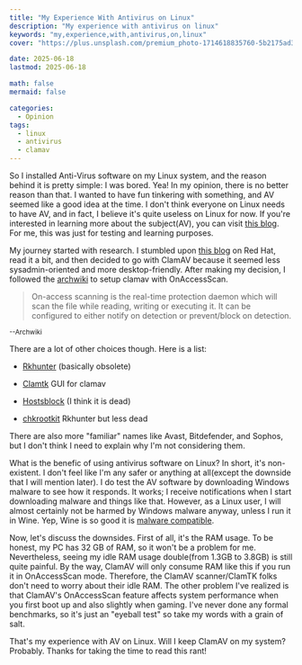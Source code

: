 ```yaml
---
title: "My Experience With Antivirus on Linux"
description: "My experience with antivirus on linux"
keywords: "my,experience,with,antivirus,on,linux"
cover: "https://plus.unsplash.com/premium_photo-1714618835760-5b2175ad3249?q=80&w=2978&auto=format&fit=crop&ixlib=rb-4.1.0&ixid=M3wxMjA3fDB8MHxwaG90by1wYWdlfHx8fGVufDB8fHx8fA%3D%3D"

date: 2025-06-18
lastmod: 2025-06-18

math: false
mermaid: false

categories:
  - Opinion
tags:
  - linux
  - antivirus
  - clamav
---
```

So I installed Anti-Virus software on my Linux system, and the reason behind it is pretty simple: I was bored. Yea! In my opinion, there is no better reason than that. I wanted to have fun tinkering with something, and AV seemed like a good idea at the time. I don't think everyone on Linux needs to have AV, and in fact, I believe it's quite useless on Linux for now. If you're interested in learning more about the subject(AV), you can visit [this blog](https://easylinuxtipsproject.blogspot.com/p/security.html#ID1.1). For me, this was just for testing and learning purposes.

My journey started with research. I stumbled upon [this blog](https://www.redhat.com/en/blog/3-antimalware-solutions) on Red Hat, read it a bit, and then decided to go with ClamAV because it seemed less sysadmin-oriented and more desktop-friendly. After making my decision, I followed the [archwiki](https://wiki.archlinux.org/title/ClamAV) to setup clamav with OnAccessScan.


> On-access scanning is the real-time protection daemon which will scan the file while reading, writing or executing it. It can be configured to either notify on detection or prevent/block on detection.

<sub>--Archwiki</sub>

There are a lot of other choices though.
Here is a list:

- [Rkhunter](https://rkhunter.sourceforge.net/) (basically obsolete)

- [Clamtk](https://gitlab.com/dave_m/clamtk/) GUI for clamav

- [Hostsblock](https://gaenserich.github.io/hostsblock/) (I think it is dead)

- [chkrootkit](https://www.chkrootkit.org/) Rkhunter but less dead

There are also more "familiar" names like Avast, Bitdefender, and Sophos, but I don't think I need to explain why I'm not considering them.

What is the benefic of using antivirus software on Linux? In short, it's non-existent. I don't feel like I'm any safer or anything at all(except the downside that I will mention later). I do test the AV software by downloading Windows malware to see how it responds. It works; I receive notifications when I start downloading malware and things like that. However, as a Linux user, I will almost certainly not be harmed by Windows malware anyway, unless I run it in Wine. Yep, Wine is so good it is [malware compatible](https://gitlab.winehq.org/wine/wine/-/wikis/FAQ#is-wine-malware-compatible).

Now, let's discuss the downsides. First of all, it's the RAM usage. To be honest, my PC has 32 GB of RAM, so it won't be a problem for me. Nevertheless, seeing my idle RAM usage double(from 1.3GB to 3.8GB) is still quite painful. By the way, ClamAV will only consume RAM like this if you run it in OnAccessScan mode. Therefore, the ClamAV scanner/ClamTK folks don't need to worry about their idle RAM. The other problem I've realized is that ClamAV's OnAccessScan feature affects system performance when you first boot up and also slightly when gaming. I've never done any formal benchmarks, so it's just an "eyeball test" so take my words with a grain of salt.

That's my experience with AV on Linux. Will I keep ClamAV on my system? Probably. Thanks for taking the time to read this rant!
